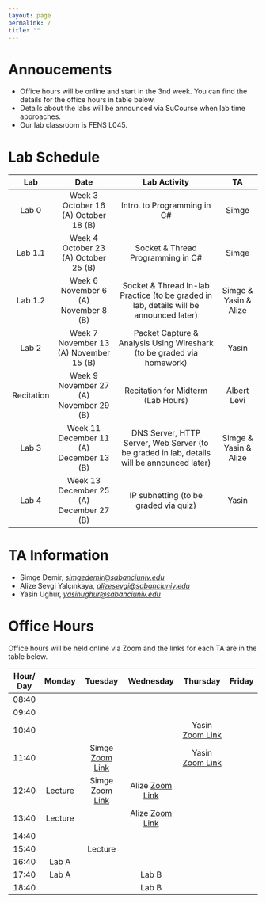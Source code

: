 ```yaml
---
layout: page
permalink: /
title: ""
---
```


# Annoucements
- Office hours will be online and start in the 3nd week. You can find the details for the office hours in table below.
- Details about the labs will be announced via SuCourse when lab time approaches.
- Our lab classroom is FENS L045.


# Lab Schedule

| Lab          |        Date            |                                     Lab Activity                                     |   TA    |
| :------------: | :---------------------: | :----------------------------------------------------------------------------------: | :-----: |
| Lab 0        |  Week 3 <br/> October 16 (A) October 18 (B)  | Intro. to Programming in C#                                          |  Simge  |
| Lab 1.1      |  Week 4 <br/> October 23 (A)  October 25 (B) | Socket & Thread Programming in C#                                    |  Simge  |
| Lab 1.2        |  Week 6  <br/> November 6 (A) <br/> November 8 (B)| Socket & Thread In-lab Practice (to be graded in lab, details will be announced later)         |  Simge & Yasin & Alize   |
| Lab 2      |  Week 7 <br/> November 13 (A)  November 15 (B) | Packet Capture & Analysis Using Wireshark (to be graded via homework)           |  Yasin  |
| Recitation   |  Week 9 <br/> November 27 (A) <br/> November 29 (B) | Recitation for Midterm (Lab Hours) | Albert Levi |
| Lab 3        |  Week 11 <br/> December 11 (A) <br/> December 13 (B) |              DNS Server, HTTP Server, Web Server (to be graded in lab, details will be announced later)               | Simge & Yasin & Alize |
| Lab 4        |  Week 13 <br/> December 25 (A) <br/> December 27 (B) | IP subnetting (to be graded via quiz) | Yasin |


# TA Information

- Simge Demir, *simgedemir@sabanciuniv.edu*  
- Alize Sevgi Yalçınkaya, *alizesevgi@sabanciuniv.edu*
- Yasin Ughur,  *yasinughur@sabanciuniv.edu*

# Office Hours

Office hours will be held online via Zoom and the links for each TA are in the table below. 

| Hour/ Day |     **Monday**      |  **Tuesday** |  **Wednesday**  |  **Thursday**   |     **Friday**      |
| :-------: | :-----------------: | :-----------:| :-------------: | :-------------: | :-----------------: |
|   08:40   |			 	      |       		 |                 |            |                     |
|   09:40   | 		 	          |        		 |                 |             |                     |
|   10:40   |                     |              |  		   |Yasin [Zoom Link](https://sabanciuniv.zoom.us/j/92948293882)                 |                     |
|   11:40   |                     |Simge [Zoom Link](https://sabanciuniv.zoom.us/j/97501603938?pwd=Z3hiZHZjR2NRZGs3NktpWjQ5UEpLZz09)              |           |Yasin [Zoom Link](https://sabanciuniv.zoom.us/j/92948293882)                 |                     |
|   12:40   |Lecture                     |Simge [Zoom Link](https://sabanciuniv.zoom.us/j/97501603938?pwd=Z3hiZHZjR2NRZGs3NktpWjQ5UEpLZz09)              |Alize [Zoom Link](https://us05web.zoom.us/j/81555296897?pwd=yMkaDPSEkSdErNYQ1m4dM83wSCgbWi.1)                |                 |              |
|   13:40   |Lecture                     |              |Alize [Zoom Link](https://us05web.zoom.us/j/81555296897?pwd=yMkaDPSEkSdErNYQ1m4dM83wSCgbWi.1)                |                 |              |
|   14:40   |                     |              |                 |                 |                |
|   15:40   |                     |Lecture              |                 |                 |                |
|   16:40   |Lab A                     |         |          |            |                     |
|   17:40   |Lab A                     |         |Lab B                 |            |                     |
|   18:40   |                     |              |Lab B                 |                 |                     |

